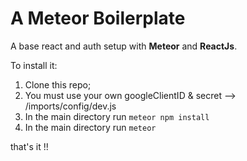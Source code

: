 # A Meteor Boilerplate

A base react and auth setup with **Meteor** and **ReactJs**.

To install it:
1) Clone this repo;
2) You must use your own googleClientID & secret --> /imports/config/dev.js
3) In the main directory run ``meteor npm install``
4) In the main directory run ``meteor``

that's it !!
